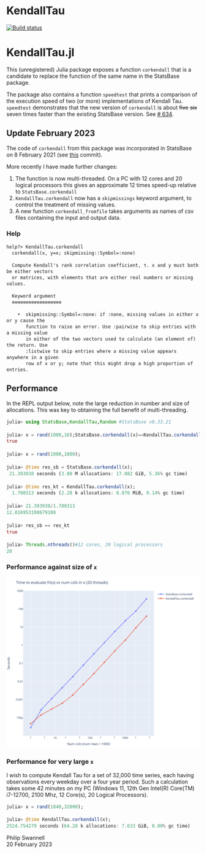 # KendallTau

  [![Build status](https://github.com/PGS62/KendallTau.jl/workflows/CI/badge.svg)](https://github.com/PGS62/KendallTau.jl/actions?query=workflow%3ACI+branch%3Amain)

# KendallTau.jl

This (unregistered) Julia package exposes a function `corkendall` that is a candidate to replace the function of the same name in the StatsBase package. 

The package also contains a function `speedtest` that prints a comparison of the execution speed of two (or more) implementations of Kendall Tau. `speedtest` demonstrates that the new version of `corkendall` is about ~~five~~ ~~six~~ seven times faster than the existing StatsBase version. See [# 634](https://github.com/JuliaStats/StatsBase.jl/issues/634).

## Update February 2023
The code of `corkendall` from this package was incorporated in StatsBase on 8 February 2021 (see [this](https://github.com/JuliaStats/StatsBase.jl/commit/11ac5b596405367b3217d3d962e22523fef9bb0d) commit).

More recently I have made further changes:

1) The function is now multi-threaded. On a PC with 12 cores and 20 logical processors this gives an approximate 12 times speed-up relative to `StatsBase.corkendall`
2) `KendallTau.corkendall` now has a `skipmissings` keyword argument, to control the treatment of missing values.
3) A new function `corkendall_fromfile` takes arguments as names of csv files containing the input and output data.

### Help
```
help?> KendallTau.corkendall
  corkendall(x, y=x; skipmissing::Symbol=:none)

  Compute Kendall's rank correlation coefficient, τ. x and y must both be either vectors
  or matrices, with elements that are either real numbers or missing values.

  Keyword argument
  ≡≡≡≡≡≡≡≡≡≡≡≡≡≡≡≡≡≡

    •  skipmissing::Symbol=:none: if :none, missing values in either x or y cause the
       function to raise an error. Use :pairwise to skip entries with a missing value
       in either of the two vectors used to calculate (an element of) the return. Use
       :listwise to skip entries where a missing value appears anywhere in a given
       row of x or y; note that this might drop a high proportion of entries.
```

## Performance
In the REPL output below, note the large reduction in number and size of allocations. This was key to obtaining the full benefit of multi-threading.
```julia
julia> using StatsBase,KendallTau,Random #StatsBase v0.33.21

julia> x = rand(1000,10);StatsBase.corkendall(x)==KendallTau.corkendall(x)#compile
true

julia> x = rand(1000,1000);

julia> @time res_sb = StatsBase.corkendall(x);
 21.393938 seconds (3.00 M allocations: 17.082 GiB, 5.36% gc time)

julia> @time res_kt = KendallTau.corkendall(x);
  1.780313 seconds (2.28 k allocations: 8.876 MiB, 0.14% gc time)
  
julia> 21.393938/1.780313
12.016953198679108

julia> res_sb == res_kt
true

julia> Threads.nthreads()#12 cores, 20 logical processors
20
```

### Performance against size of `x`
<img width="800" alt="image" src="plots/KendallTau vs StatsBase corkendall speed on 12 core 20 thread.svg">

### Performance for very large `x`
I wish to compute Kendall Tau for a set of 32,000 time series, each having observations every weekday over a four year period. Such a calculation takes some 42 minutes on my PC (Windows 11, 12th Gen Intel(R) Core(TM) i7-12700, 2100 Mhz, 12 Core(s), 20 Logical Processors).

```julia
julia> x = rand(1040,32000);

julia> @time KendallTau.corkendall(x);
2524.754279 seconds (64.28 k allocations: 7.633 GiB, 0.00% gc time)
```

<!---
Performance regression on Julia 1.10?
```julia
julia> x = rand(1040,100);

julia> @time KendallTau.corkendall(x);
  1.558091 seconds (1.74 M allocations: 118.908 MiB, 2.43% gc time, 1806.03% compilation time)

julia> @time KendallTau.corkendall(x);
  0.021051 seconds (357 allocations: 2.074 MiB)

julia> x = rand(1040,32000);

julia> @time KendallTau.corkendall(x);
2907.826224 seconds (32.26 k allocations: 7.882 GiB, 0.00% gc time)

julia> versioninfo()
Julia Version 1.10.0-rc2
Commit dbb9c46795 (2023-12-03 15:25 UTC)
Build Info:
  Official https://julialang.org/ release
Platform Info:
  OS: Windows (x86_64-w64-mingw32)
  CPU: 20 × 12th Gen Intel(R) Core(TM) i7-12700
  WORD_SIZE: 64
  LIBM: libopenlibm
  LLVM: libLLVM-15.0.7 (ORCJIT, alderlake)
  Threads: 29 on 20 virtual cores
Environment:
  JULIA_NUM_THREADS = 20
  JULIA_PKG_DEVDIR = C:\Projects
```
--->



Philip Swannell  
20 February 2023
